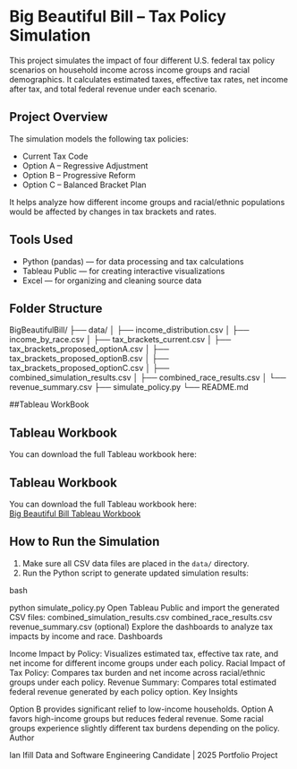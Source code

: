 # Big Beautiful Bill – Tax Policy Simulation

This project simulates the impact of four different U.S. federal tax policy scenarios on household income across income groups and racial demographics. It calculates estimated taxes, effective tax rates, net income after tax, and total federal revenue under each scenario.

## Project Overview

The simulation models the following tax policies:

- Current Tax Code  
- Option A – Regressive Adjustment  
- Option B – Progressive Reform  
- Option C – Balanced Bracket Plan  

It helps analyze how different income groups and racial/ethnic populations would be affected by changes in tax brackets and rates.

## Tools Used

- Python (pandas) — for data processing and tax calculations  
- Tableau Public — for creating interactive visualizations  
- Excel — for organizing and cleaning source data  

## Folder Structure

BigBeautifulBill/
├── data/
│ ├── income_distribution.csv
│ ├── income_by_race.csv
│ ├── tax_brackets_current.csv
│ ├── tax_brackets_proposed_optionA.csv
│ ├── tax_brackets_proposed_optionB.csv
│ ├── tax_brackets_proposed_optionC.csv
│ ├── combined_simulation_results.csv
│ ├── combined_race_results.csv
│ └── revenue_summary.csv
├── simulate_policy.py
└── README.md

##Tableau WorkBook
## Tableau Workbook

You can download the full Tableau workbook here:  
## Tableau Workbook

You can download the full Tableau workbook here:  
[Big Beautiful Bill Tableau Workbook](./tableau/BigBeautifulBill.twbx)

## How to Run the Simulation


1. Make sure all CSV data files are placed in the `data/` directory.  
2. Run the Python script to generate updated simulation results:

bash

python simulate_policy.py
Open Tableau Public and import the generated CSV files:
combined_simulation_results.csv
combined_race_results.csv
revenue_summary.csv (optional)
Explore the dashboards to analyze tax impacts by income and race.
Dashboards

Income Impact by Policy: Visualizes estimated tax, effective tax rate, and net income for different income groups under each policy.
Racial Impact of Tax Policy: Compares tax burden and net income across racial/ethnic groups under each policy.
Revenue Summary: Compares total estimated federal revenue generated by each policy option.
Key Insights

Option B provides significant relief to low-income households.
Option A favors high-income groups but reduces federal revenue.
Some racial groups experience slightly different tax burdens depending on the policy.
Author

Ian Ifill
Data and Software Engineering Candidate | 2025 Portfolio Project
